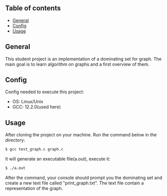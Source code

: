 ## Table of contents
- [General](#General)
- [Config](#Config)
- [Usage](#Usage)

## General
This student project is an implementation of a dominating set for graph. The main goal is to learn algorithm on graphs and a first overview of them. 

## Config
Config needed to execute this project:
* OS: Linux/Unix
* GCC: 12.2.0(used here)

## Usage
After cloning the project on your machine.
Run the command below in the directory:

```bash
$ gcc test_graph.c graph.c

```
It will generate an executable file(a.out), execute it:

```bash
$ ./a.out

```

After the command, your console should prompt you the dominating set and create a new text file called "print_graph.txt". The text file contain a representation of the graph.
